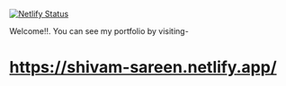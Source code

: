
[![Netlify Status](https://api.netlify.com/api/v1/badges/4d587368-beba-4d70-a888-230b57d9ece4/deploy-status)](https://app.netlify.com/sites/shivam-sareen/deploys)

Welcome!!.
 You can see my portfolio by visiting-
# https://shivam-sareen.netlify.app/
